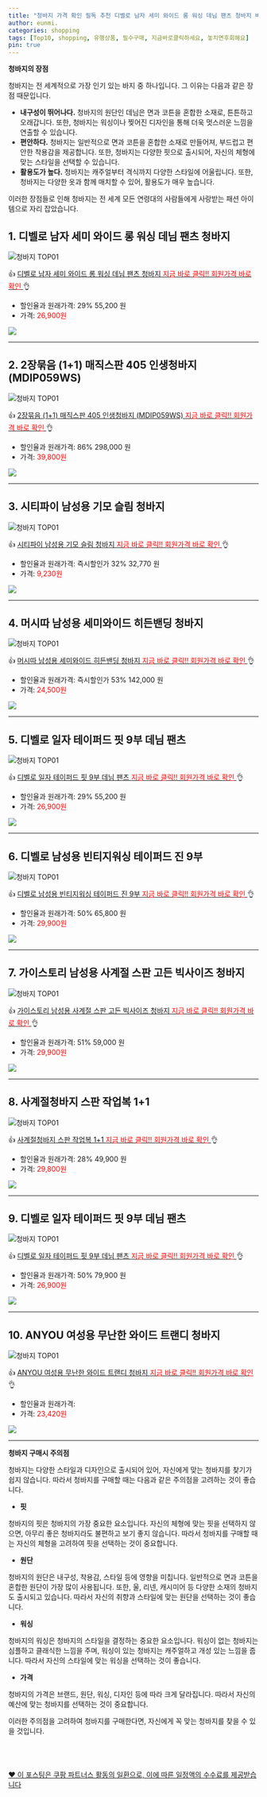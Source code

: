 ```yaml
---
title: "청바지 가격 확인 필독 추천 디벨로 남자 세미 와이드 롱 워싱 데님 팬츠 청바지 비교 장점 구매가이드"
author: eunmi.
categories: shopping
tags: [Top10, shopping, 유행상품, 필수구매, 지금바로클릭하세요, 놓치면후회해요]
pin: true
---
```

**청바지의 장점**

청바지는 전 세계적으로 가장 인기 있는 바지 중 하나입니다. 그 이유는 다음과 같은 장점 때문입니다.

* **내구성이 뛰어나다.** 청바지의 원단인 데님은 면과 코튼을 혼합한 소재로, 튼튼하고 오래갑니다. 또한, 청바지는 워싱이나 찢어진 디자인을 통해 더욱 멋스러운 느낌을 연출할 수 있습니다.
* **편안하다.** 청바지는 일반적으로 면과 코튼을 혼합한 소재로 만들어져, 부드럽고 편안한 착용감을 제공합니다. 또한, 청바지는 다양한 핏으로 출시되어, 자신의 체형에 맞는 스타일을 선택할 수 있습니다.
* **활용도가 높다.** 청바지는 캐주얼부터 격식까지 다양한 스타일에 어울립니다. 또한, 청바지는 다양한 옷과 함께 매치할 수 있어, 활용도가 매우 높습니다.

이러한 장점들로 인해 청바지는 전 세계 모든 연령대의 사람들에게 사랑받는 패션 아이템으로 자리 잡았습니다.

   

## 1. 디벨로 남자 세미 와이드 롱 워싱 데님 팬츠 청바지

![청바지 TOP01](https://thumbnail9.coupangcdn.com/thumbnails/remote/230x230ex/image/vendor_inventory/ceed/2eef4291873ecb02e1af3f388964bd5bd8cf5ce7e417624984e7cd83bd76.jpg)


👍 [디벨로 남자 세미 와이드 롱 워싱 데님 팬츠 청바지 <font color=red> 지금 바로 클릭!! 회원가격 바로 확인 </font> ](https://link.coupang.com/re/AFFSDP?lptag=AF3617701&subid=GithubCoopas&pageKey=7544198605&traceid=V0-153&itemId=19839251309&vendorItemId=86940819543) 👌 


- 할인율과 원래가격: 29%  55,200   원
- 가격: <span style='color:red'>26,900원</span>

[![](/discount_price.png)](https://link.coupang.com/re/AFFSDP?lptag=AF3617701&subid=GithubCoopas&pageKey=7544198605&traceid=V0-153&itemId=19839251309&vendorItemId=86940819543)

---


   

## 2. 2장묶음 (1+1) 매직스판 405 인생청바지 (MDIP059WS)

![청바지 TOP01](https://thumbnail8.coupangcdn.com/thumbnails/remote/230x230ex/image/vendor_inventory/acab/51b21f208f45666691ef01ba4dcfbd4a58e219ace0c0c38d16fa5af958cc.jpg)


👍 [2장묶음 (1+1) 매직스판 405 인생청바지 (MDIP059WS) <font color=red> 지금 바로 클릭!! 회원가격 바로 확인 </font> ](https://link.coupang.com/re/AFFSDP?lptag=AF3617701&subid=GithubCoopas&pageKey=6382843249&traceid=V0-153&itemId=13569374473&vendorItemId=86556447860) 👌 


- 할인율과 원래가격: 86%  298,000   원
- 가격: <span style='color:red'>39,800원</span>

[![](/discount_price.png)](https://link.coupang.com/re/AFFSDP?lptag=AF3617701&subid=GithubCoopas&pageKey=6382843249&traceid=V0-153&itemId=13569374473&vendorItemId=86556447860)

---


   

## 3. 시티파이 남성용 기모 슬림 청바지

![청바지 TOP01](https://thumbnail8.coupangcdn.com/thumbnails/remote/230x230ex/image/retail/images/9180817701551961-316c67b1-964f-4f83-be36-cfc05b8c18f2.jpg)


👍 [시티파이 남성용 기모 슬림 청바지 <font color=red> 지금 바로 클릭!! 회원가격 바로 확인 </font> ](https://link.coupang.com/re/AFFSDP?lptag=AF3617701&subid=GithubCoopas&pageKey=6751007607&traceid=V0-153&itemId=15788678438&vendorItemId=83001458239) 👌 


- 할인율과 원래가격: 즉시할인가 32%  32,770   원
- 가격: <span style='color:red'>9,230원</span>

[![](/discount_price.png)](https://link.coupang.com/re/AFFSDP?lptag=AF3617701&subid=GithubCoopas&pageKey=6751007607&traceid=V0-153&itemId=15788678438&vendorItemId=83001458239)

---


   

## 4. 머시따 남성용 세미와이드 히든밴딩 청바지

![청바지 TOP01](https://thumbnail9.coupangcdn.com/thumbnails/remote/230x230ex/image/rs_quotation_api/0liipmfp/49c906c16a3c4ac191f3ce346ba9ca35.jpg)


👍 [머시따 남성용 세미와이드 히든밴딩 청바지 <font color=red> 지금 바로 클릭!! 회원가격 바로 확인 </font> ](https://link.coupang.com/re/AFFSDP?lptag=AF3617701&subid=GithubCoopas&pageKey=6157829518&traceid=V0-153&itemId=11930439413&vendorItemId=79203200856) 👌 


- 할인율과 원래가격: 즉시할인가 53%  142,000   원
- 가격: <span style='color:red'>24,500원</span>

[![](/discount_price.png)](https://link.coupang.com/re/AFFSDP?lptag=AF3617701&subid=GithubCoopas&pageKey=6157829518&traceid=V0-153&itemId=11930439413&vendorItemId=79203200856)

---


   

## 5. 디벨로 일자 테이퍼드 핏 9부 데님 팬츠

![청바지 TOP01](https://thumbnail8.coupangcdn.com/thumbnails/remote/230x230ex/image/vendor_inventory/6296/f1a0163840abc51be440093da31770a6a1e4a375ee125ab2c40dbcea2b86.jpg)


👍 [디벨로 일자 테이퍼드 핏 9부 데님 팬츠 <font color=red> 지금 바로 클릭!! 회원가격 바로 확인 </font> ](https://link.coupang.com/re/AFFSDP?lptag=AF3617701&subid=GithubCoopas&pageKey=7544169087&traceid=V0-153&itemId=19839119070&vendorItemId=86940691577) 👌 


- 할인율과 원래가격: 29%  55,200   원
- 가격: <span style='color:red'>26,900원</span>

[![](/discount_price.png)](https://link.coupang.com/re/AFFSDP?lptag=AF3617701&subid=GithubCoopas&pageKey=7544169087&traceid=V0-153&itemId=19839119070&vendorItemId=86940691577)

---


   

## 6. 디벨로 남성용 빈티지워싱 테이퍼드 진 9부

![청바지 TOP01](https://thumbnail8.coupangcdn.com/thumbnails/remote/230x230ex/image/vendor_inventory/b7cf/a953f20c78ba81ec54ecbdf0ddb0d3ccec082897262f43d6c7ce28c1238f.jpg)


👍 [디벨로 남성용 빈티지워싱 테이퍼드 진 9부 <font color=red> 지금 바로 클릭!! 회원가격 바로 확인 </font> ](https://link.coupang.com/re/AFFSDP?lptag=AF3617701&subid=GithubCoopas&pageKey=6443331858&traceid=V0-153&itemId=13955607935&vendorItemId=81206883174) 👌 


- 할인율과 원래가격: 50%  65,800   원
- 가격: <span style='color:red'>29,900원</span>

[![](/discount_price.png)](https://link.coupang.com/re/AFFSDP?lptag=AF3617701&subid=GithubCoopas&pageKey=6443331858&traceid=V0-153&itemId=13955607935&vendorItemId=81206883174)

---


   

## 7. 가이스토리 남성용 사계절 스판 고든 빅사이즈 청바지

![청바지 TOP01](https://thumbnail6.coupangcdn.com/thumbnails/remote/230x230ex/image/retail/images/2968021729508769-310439c3-831e-41e9-9ef9-fbae2c00ff1d.jpg)


👍 [가이스토리 남성용 사계절 스판 고든 빅사이즈 청바지 <font color=red> 지금 바로 클릭!! 회원가격 바로 확인 </font> ](https://link.coupang.com/re/AFFSDP?lptag=AF3617701&subid=GithubCoopas&pageKey=15228124&traceid=V0-153&itemId=62648425&vendorItemId=71511701382) 👌 


- 할인율과 원래가격: 51%  59,000   원
- 가격: <span style='color:red'>29,900원</span>

[![](/discount_price.png)](https://link.coupang.com/re/AFFSDP?lptag=AF3617701&subid=GithubCoopas&pageKey=15228124&traceid=V0-153&itemId=62648425&vendorItemId=71511701382)

---


   

## 8. 사계절청바지 스판 작업복 1+1

![청바지 TOP01](https://thumbnail9.coupangcdn.com/thumbnails/remote/230x230ex/image/vendor_inventory/a683/3a36f6a2c8a047656f8308e49f398be5c836c0a59cb54cf298e8932226fb.jpg)


👍 [사계절청바지 스판 작업복 1+1 <font color=red> 지금 바로 클릭!! 회원가격 바로 확인 </font> ](https://link.coupang.com/re/AFFSDP?lptag=AF3617701&subid=GithubCoopas&pageKey=7589235914&traceid=V0-153&itemId=20051413561&vendorItemId=87188399908) 👌 


- 할인율과 원래가격: 28%  49,900   원
- 가격: <span style='color:red'>29,800원</span>

[![](/discount_price.png)](https://link.coupang.com/re/AFFSDP?lptag=AF3617701&subid=GithubCoopas&pageKey=7589235914&traceid=V0-153&itemId=20051413561&vendorItemId=87188399908)

---


   

## 9. 디벨로 일자 테이퍼드 핏 9부 데님 팬츠

![청바지 TOP01](https://thumbnail8.coupangcdn.com/thumbnails/remote/230x230ex/image/vendor_inventory/a990/22df8b488991b1b6276fa088f80a46b1491ce532f6d9b6960f1a0fd0212d.jpg)


👍 [디벨로 일자 테이퍼드 핏 9부 데님 팬츠 <font color=red> 지금 바로 클릭!! 회원가격 바로 확인 </font> ](https://link.coupang.com/re/AFFSDP?lptag=AF3617701&subid=GithubCoopas&pageKey=7544169087&traceid=V0-153&itemId=19839119079&vendorItemId=86940691686) 👌 


- 할인율과 원래가격: 50%  79,900   원
- 가격: <span style='color:red'>26,900원</span>

[![](/discount_price.png)](https://link.coupang.com/re/AFFSDP?lptag=AF3617701&subid=GithubCoopas&pageKey=7544169087&traceid=V0-153&itemId=19839119079&vendorItemId=86940691686)

---


   

## 10. ANYOU 여성용 무난한 와이드 트랜디 청바지

![청바지 TOP01](https://thumbnail7.coupangcdn.com/thumbnails/remote/230x230ex/image/vendor_inventory/13d1/9b42a3c26863f46d451fc441167faf4f717166bc1ca759a7003efb32de2c.jpg)


👍 [ANYOU 여성용 무난한 와이드 트랜디 청바지 <font color=red> 지금 바로 클릭!! 회원가격 바로 확인 </font> ](https://link.coupang.com/re/AFFSDP?lptag=AF3617701&subid=GithubCoopas&pageKey=7025604253&traceid=V0-153&itemId=17320144240&vendorItemId=86218014302) 👌 


- 할인율과 원래가격: 
- 가격: <span style='color:red'>23,420원</span>

[![](/discount_price.png)](https://link.coupang.com/re/AFFSDP?lptag=AF3617701&subid=GithubCoopas&pageKey=7025604253&traceid=V0-153&itemId=17320144240&vendorItemId=86218014302)

---
**청바지 구매시 주의점**

청바지는 다양한 스타일과 디자인으로 출시되어 있어, 자신에게 맞는 청바지를 찾기가 쉽지 않습니다. 따라서 청바지를 구매할 때는 다음과 같은 주의점을 고려하는 것이 좋습니다.

* **핏**

청바지의 핏은 청바지의 가장 중요한 요소입니다. 자신의 체형에 맞는 핏을 선택하지 않으면, 아무리 좋은 청바지라도 불편하고 보기 좋지 않습니다. 따라서 청바지를 구매할 때는 자신의 체형을 고려하여 핏을 선택하는 것이 중요합니다.

* **원단**

청바지의 원단은 내구성, 착용감, 스타일 등에 영향을 미칩니다. 일반적으로 면과 코튼을 혼합한 원단이 가장 많이 사용됩니다. 또한, 울, 리넨, 캐시미어 등 다양한 소재의 청바지도 출시되고 있습니다. 따라서 자신의 취향과 스타일에 맞는 원단을 선택하는 것이 좋습니다.

* **워싱**

청바지의 워싱은 청바지의 스타일을 결정하는 중요한 요소입니다. 워싱이 없는 청바지는 심플하고 클래식한 느낌을 주며, 워싱이 있는 청바지는 캐주얼하고 개성 있는 느낌을 줍니다. 따라서 자신의 스타일에 맞는 워싱을 선택하는 것이 좋습니다.

* **가격**

청바지의 가격은 브랜드, 원단, 워싱, 디자인 등에 따라 크게 달라집니다. 따라서 자신의 예산에 맞는 청바지를 선택하는 것이 중요합니다.

이러한 주의점을 고려하여 청바지를 구매한다면, 자신에게 꼭 맞는 청바지를 찾을 수 있을 것입니다.<br><br><br><br><br> [ ❤  이 포스팅은 쿠팡 파트너스 활동의 일환으로, 이에 따른 일정액의 수수료를 제공받습니다](https://link.coupang.com/a/bcEFyh)